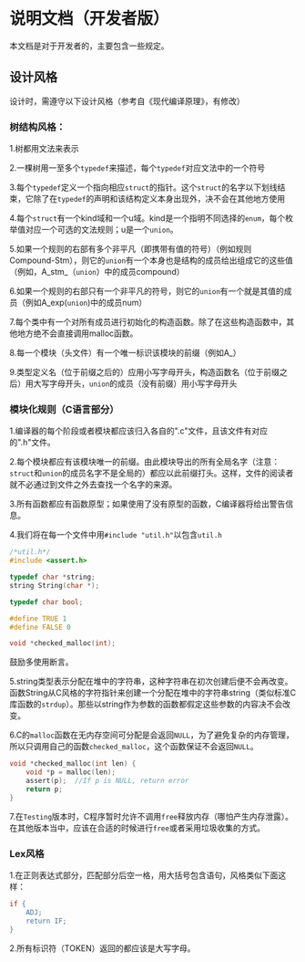 # 说明文档（开发者版）

本文档是对于开发者的，主要包含一些规定。

## 设计风格

设计时，需遵守以下设计风格（参考自《现代编译原理》，有修改）

### 树结构风格：

1.树都用文法来表示

2.一棵树用一至多个`typedef`来描述，每个`typedef`对应文法中的一个符号

3.每个`typedef`定义一个指向相应`struct`的指针。这个`struct`的名字以下划线结束，它除了在`typedef`的声明和该结构定义本身出现外，决不会在其他地方使用

4.每个`struct`有一个kind域和一个u域。kind是一个指明不同选择的`enum`，每个枚举值对应一个可选的文法规则；u是一个`union`。

5.如果一个规则的右部有多个非平凡（即携带有值的符号）（例如规则Compound-Stm），则它的`union`有一个本身也是结构的成员给出组成它的这些值（例如，A_stm_（`union`）中的成员compound）

6.如果一个规则的右部只有一个非平凡的符号，则它的`union`有一个就是其值的成员（例如A_exp(`union`)中的成员num）

7.每个类中有一个对所有成员进行初始化的构造函数。除了在这些构造函数中，其他地方绝不会直接调用malloc函数。

8.每一个模块（头文件）有一个唯一标识该模块的前缀（例如A_）

9.类型定义名（位于前缀之后的）应用小写字母开头，构造函数名（位于前缀之后）用大写字母开头，`union`的成员（没有前缀）用小写字母开头

### 模块化规则（C语言部分）

1.编译器的每个阶段或者模块都应该归入各自的".c"文件，且该文件有对应的".h"文件。

2.每个模块都应有该模块唯一的前缀。由此模块导出的所有全局名字（注意：`struct`和`union`的成员名字不是全局的）都应以此前缀打头。这样，文件的阅读者就不必通过到文件之外去查找一个名字的来源。

3.所有函数都应有函数原型；如果使用了没有原型的函数，C编译器将给出警告信息。

4.我们将在每一个文件中用`#include "util.h"`以包含`util.h`

```c
/*util.h*/
#include <assert.h>

typedef char *string;
string String(char *);

typedef char bool;

#define TRUE 1
#define FALSE 0

void *checked_malloc(int);
```

鼓励多使用断言。

5.string类型表示分配在堆中的字符串，这种字符串在初次创建后便不会再改变。函数String从C风格的字符指针来创建一个分配在堆中的字符串string（类似标准C库函数的`strdup`）。那些以string作为参数的函数都假定这些参数的内容决不会改变。

6.C的`malloc`函数在无内存空间可分配是会返回`NULL`，为了避免复杂的内存管理，所以只调用自己的函数`checked_malloc`，这个函数保证不会返回`NULL`。
```c
void *checked_malloc(int len) {
    void *p = malloc(len);
    assert(p);  //If p is NULL, return error
    return p;
}
```

7.在`Testing`版本时，C程序暂时允许不调用`free`释放内存（哪怕产生内存泄露）。在其他版本当中，应该在合适的时候进行`free`或者采用垃圾收集的方式。

### Lex风格
1.在正则表达式部分，匹配部分后空一格，用大括号包含语句，风格类似下面这样：
```lex
if {
    ADJ;
    return IF;
}
```

2.所有标识符（TOKEN）返回的都应该是大写字母。